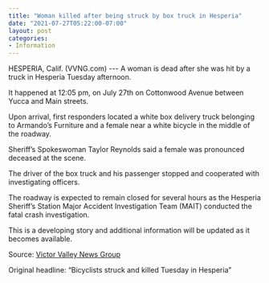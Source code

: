 ```yaml
---
title: "Woman killed after being struck by box truck in Hesperia"
date: "2021-07-27T05:22:00-07:00"
layout: post
categories:
- Information
---
```


HESPERIA, Calif. (VVNG.com) --- A woman is dead after she was hit by a truck in Hesperia Tuesday afternoon.

It happened at 12:05 pm, on July 27th on Cottonwood Avenue between Yucca and Main streets.

Upon arrival, first responders located a white box delivery truck belonging to Armando’s Furniture and a female near a white bicycle in the middle of the roadway.

Sheriff’s Spokeswoman Taylor Reynolds said a female was pronounced deceased at the scene.

The driver of the box truck and his passenger stopped and cooperated with investigating officers.

The roadway is expected to remain closed for several hours as the Hesperia Sheriff’s Station Major Accident Investigation Team (MAIT) conducted the fatal crash investigation.

This is a developing story and additional information will be updated as it becomes available.

Source: [Victor Valley News Group](https://www.vvng.com/bicyclists-struck-and-killed-tuesday-in-hesperia/)

Original headline: “Bicyclists struck and killed Tuesday in Hesperia”